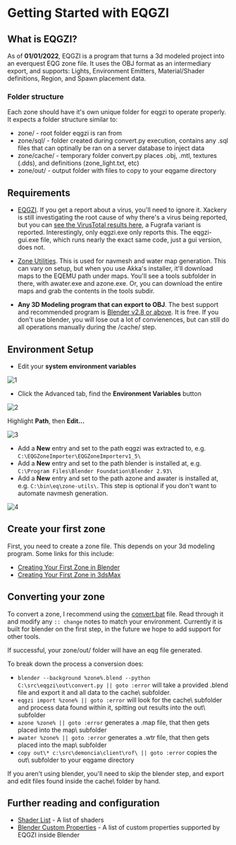 # Getting Started with EQGZI

## What is EQGZI?

As of **01/01/2022**, EQGZI is a program that turns a 3d modeled project into an everquest EQG zone file. It uses the OBJ format as an intermediary export, and supports: Lights, Environment Emitters, Material/Shader definitions, Region, and Spawn placement data.

### Folder structure

Each zone should have it's own unique folder for eqgzi to operate properly. It expects a folder structure similar to:

- zone/ - root folder eqgzi is ran from
- zone/sql/ - folder created during convert.py execution, contains any .sql files that can optinally be ran on a server database to inject data
- zone/cache/ - temporary folder convert.py places .obj, .mtl, textures (.dds), and definitions (zone_light.txt, etc)
- zone/out/ - output folder with files to copy to your eqgame directory

## Requirements

  
- [EQGZI](https://github.com/xackery/eqgzi/releases). If you get a report about a virus, you'll need to ignore it. Xackery is still investigating the root cause of why there's a virus being reported, but you can [see the VirusTotal results here](https://www.virustotal.com/gui/file-analysis/MTk1MGE1MWQ1ZTEwNzY3MzQwYTJmZjkyZDEyYzc0Nzc6MTY0MTA3NDAzNQ==), a Fugrafa variant is reported. Interestingly, only eqgzi.exe only reports this. The eqgzi-gui.exe file, which runs nearly the exact same code, just a gui version, does not.

- [Zone Utilities](https://github.com/Akkadius/EQEmuMaps). This is used for navmesh and water map generation. This can vary on setup, but when you use Akka's installer, it'll download maps to the EQEMU path under maps. You'll see a tools subfolder in there, with awater.exe and azone.exe. Or, you can download the entire maps and grab the contents in the tools subdir.

- **Any 3D Modeling program that can export to OBJ**. The best support and recommended program is [Blender v2.8 or above](https://www.blender.org/download/). It is free. If you don't use blender, you will lose out a lot of convienences, but can still do all operations manually during the /cache/ step.

## Environment Setup

- Edit your **system environment variables**

![1](https://myimages.bravenet.com/264/906/210/2/RKK_1640763788.png)

- Click the Advanced tab, find the **Environment Variables** button

![2](https://myimages.bravenet.com/264/906/210/2/QAJ_1640763921.png)

Highlight **Path**, then **Edit...**

![3](https://myimages.bravenet.com/264/906/210/2/CMI_1640764139.png)

- Add a **New** entry and set to the path eqgzi was extracted to, e.g. `C:\EQGZoneImporter\EQGZoneImporterv1_5\`
- Add a **New** entry and set to the path blender is installed at, e.g. `C:\Program Files\Blender Foundation\Blender 2.93\` 
- Add a **New** entry and set to the path azone and awater is installed at, e.g. `C:\bin\eq\zone-utils\`. This step is optional if you don't want to automate navmesh generation.

![4](https://myimages.bravenet.com/264/906/210/2/UAA_1640764447.png)

## Create your first zone

First, you need to create a zone file. This depends on your 3d modeling program. Some links for this include:

- [Creating Your First Zone in Blender](blender-first-zone.md)
- [Creating Your First Zone in 3dsMax](3dsmax-first-zone.md)

## Converting your zone

To convert a zone, I recommend using the [convert.bat](https://raw.githubusercontent.com/demoncia/zone/main/convert.bat) file. Read through it and modify any `:: change` notes to match your environment. Currently it is built for blender on the first step, in the future we hope to add support for other tools.

If successful, your zone/out/ folder will have an eqg file generated.

To break down the process a conversion does:
- `blender --background %zone%.blend --python C:\src\eqgzi\out\convert.py || goto :error` will take a provided .blend file and export it and all data to the cache\ subfolder.
- `eqgzi import %zone% || goto :error` will look for the cache\ subfolder and process data found within it, spitting out results into the out\ subfolder
- `azone %zone% || goto :error` generates a .map file, that then gets placed into the map\ subfolder
- `awater %zone% || goto :error` generates a .wtr file, that then gets placed into the map\ subfolder
- `copy out\* c:\src\demoncia\client\rof\ || goto :error` copies the out\ subfolder to your eqgame directory

If you aren't using blender, you'll need to skip the blender step, and export and edit files found inside the cache\ folder by hand.

## Further reading and configuration

- [Shader List](shader-list.md) - A list of shaders
- [Blender Custom Properties](custom-properties.md) - A list of custom properties supported by EQGZI inside Blender